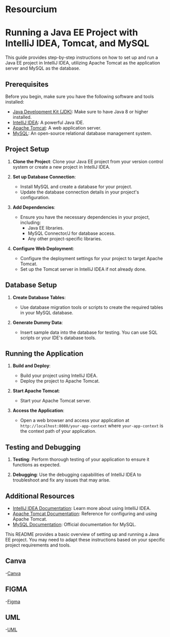 # Resourcium

# Running a Java EE Project with IntelliJ IDEA, Tomcat, and MySQL

This guide provides step-by-step instructions on how to set up and run a Java EE project in IntelliJ IDEA, utilizing Apache Tomcat as the application server and MySQL as the database.

## Prerequisites

Before you begin, make sure you have the following software and tools installed:

- [Java Development Kit (JDK)](https://www.oracle.com/java/technologies/javase-downloads.html): Make sure to have Java 8 or higher installed.
- [IntelliJ IDEA](https://www.jetbrains.com/idea/download/): A powerful Java IDE.
- [Apache Tomcat](http://tomcat.apache.org/): A web application server.
- [MySQL](https://dev.mysql.com/downloads/installer/): An open-source relational database management system.

## Project Setup

1. **Clone the Project**: Clone your Java EE project from your version control system or create a new project in IntelliJ IDEA.

2. **Set up Database Connection**:
    - Install MySQL and create a database for your project.
    - Update the database connection details in your project's configuration.

3. **Add Dependencies**:
    - Ensure you have the necessary dependencies in your project, including:
        - Java EE libraries.
        - MySQL Connector/J for database access.
        - Any other project-specific libraries.

4. **Configure Web Deployment**:
    - Configure the deployment settings for your project to target Apache Tomcat.
    - Set up the Tomcat server in IntelliJ IDEA if not already done.

## Database Setup

1. **Create Database Tables**:
    - Use database migration tools or scripts to create the required tables in your MySQL database.

2. **Generate Dummy Data**:
    - Insert sample data into the database for testing. You can use SQL scripts or your IDE's database tools.

## Running the Application

1. **Build and Deploy**:
    - Build your project using IntelliJ IDEA.
    - Deploy the project to Apache Tomcat.

2. **Start Apache Tomcat**:
    - Start your Apache Tomcat server.

3. **Access the Application**:
    - Open a web browser and access your application at `http://localhost:8080/your-app-context` where `your-app-context` is the context path of your application.

## Testing and Debugging

1. **Testing**: Perform thorough testing of your application to ensure it functions as expected.

2. **Debugging**: Use the debugging capabilities of IntelliJ IDEA to troubleshoot and fix any issues that may arise.

## Additional Resources

- [IntelliJ IDEA Documentation](https://www.jetbrains.com/idea/documentation/): Learn more about using IntelliJ IDEA.
- [Apache Tomcat Documentation](http://tomcat.apache.org/tomcat-9.0-doc/index.html): Reference for configuring and using Apache Tomcat.
- [MySQL Documentation](https://dev.mysql.com/doc/): Official documentation for MySQL.

This README provides a basic overview of setting up and running a Java EE project. You may need to adapt these instructions based on your specific project requirements and tools.

## Canva
-[Canva](https://www.canva.com/design/DAFWJ5nS-Fc/41xb1KbKiIO84tL-B6FtZA/edit?utm_content=DAFWJ5nS-Fc&utm_campaign=designshare&utm_medium=link2&utm_source=sharebutton)

## FIGMA
-[Figma](https://www.figma.com/file/cMN20ryxglJ6Rg41HcT3y1/HR-MANAGEMENT?type=design&node-id=0%3A1&mode=design&t=AdVzP92bqnCxddVk-1)

## UML
-[UML](https://lucid.app/lucidchart/79a1b2cd-23e3-495c-81ce-0399ca191954/edit?viewport_loc=-403%2C-27%2C3089%2C1494%2CHWEp-vi-RSFO&invitationId=inv_d4baa32e-3a27-4f57-8a9d-7da266754cba)
